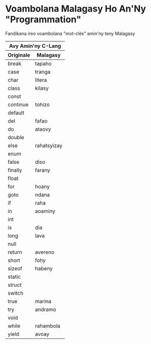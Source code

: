 # Voambolana Malagasy Ho An'Ny "Programmation"

Fandikana ireo voambolana "mot-clés" amin'ny teny Malagasy

<table>
  <thead>
    <tr>
      <th colspan="2">Avy Amin'ny C-Lang</th>
    </tr>
    <tr>
      <th>Originale</th>
      <th>Malagasy</th>
    </tr>
  </thead>
  <tbody>
    <tr>
      <td>break</td>
      <td>tapaho</td>
    </tr>
    <tr>
      <td>case</td>
      <td>tranga</td>
    </tr>
    <tr>
      <td>char</td>
      <td>litera</td>
    </tr>
    <tr>
      <td>class</td>
      <td>kilasy</td>
    </tr>
    <tr>
      <td>const</td>
      <td></td>
    </tr>
    <tr>
      <td>continue</td>
      <td>tohizo</td>
    </tr>
    <tr>
      <td>default</td>
      <td></td>
    </tr>
    <tr>
      <td>del</td>
      <td>fafao</td>
    </tr>
    <tr>
      <td>do</td>
      <td>ataovy</td>
    </tr>
    <tr>
      <td>double</td>
      <td></td>
    </tr>
    <tr>
      <td>else</td>
      <td>rahatsyizay</td>
    </tr>
    <tr>
      <td>enum</td>
      <td></td>
    </tr>
    <tr>
      <td>false</td>
      <td>diso</td>
    </tr>
    <tr>
      <td>finally</td>
      <td>farany</td>
    </tr>
    <tr>
      <td>float</td>
      <td></td>
    </tr>
    <tr>
      <td>for</td>
      <td>hoany</td>
    </tr>
    <tr>
      <td>goto</td>
      <td>ndana</td>
    </tr>
    <tr>
      <td>if</td>
      <td>raha</td>
    </tr>
    <tr>
      <td>in</td>
      <td>aoaminy</td>
    </tr>
    <tr>
      <td>int</td>
      <td></td>
    </tr>
    <tr>
      <td>is</td>
      <td>dia</td>
    </tr>
    <tr>
      <td>long</td>
      <td>lava</td>
    </tr>
    <tr>
      <td>null</td>
      <td></td>
    </tr>
    <tr>
      <td>return</td>
      <td>avereno</td>
    </tr>
    <tr>
      <td>short</td>
      <td>fohy</td>
    </tr>
    <tr>
      <td>sizeof</td>
      <td>habeny</td>
    </tr>
    <tr>
      <td>static</td>
      <td></td>
    </tr>
    <tr>
      <td>struct</td>
      <td></td>
    </tr>
    <tr>
      <td>switch</td>
      <td></td>
    </tr>
    <tr>
      <td>true</td>
      <td>marina</td>
    </tr>
    <tr>
      <td>try</td>
      <td>andramo</td>
    </tr>
    <tr>
      <td>void</td>
      <td></td>
    </tr>
    <tr>
      <td>while</td>
      <td>rahambola</td>
    </tr>
    <tr>
      <td>yield</td>
      <td>avoay</td>
    </tr>
  </tbody>
</table>

